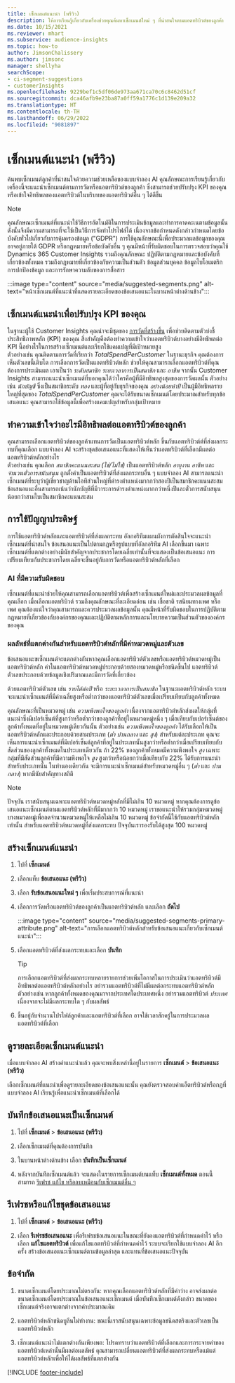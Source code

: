 ```yaml
---
title: เซ็กเมนต์แนะนํา (พรีวิว)
description: ให้การเรียนรู้เกี่ยวกับเครื่องช่วยคุณค้นหาเซ็กเมนต์ใหม่ ๆ ที่น่าสนใจตามแอตทริบิวต์ของลูกค้า
ms.date: 10/15/2021
ms.reviewer: mhart
ms.subservice: audience-insights
ms.topic: how-to
author: JimsonChalissery
ms.author: jimsonc
manager: shellyha
searchScope:
- ci-segment-suggestions
- customerInsights
ms.openlocfilehash: 9229bef1c5df06de973aa671ca70c6c8462d51cf
ms.sourcegitcommit: dca46afb9e23ba87a0ff59a1776c1d139e209a32
ms.translationtype: HT
ms.contentlocale: th-TH
ms.lasthandoff: 06/29/2022
ms.locfileid: "9081897"
---
```

# <a name="suggested-segments-preview"></a>เซ็กเมนต์แนะนํา (พรีวิว)

ค้นพบเซ็กเมนต์ลูกค้าที่น่าสนใจด้วยความช่วยเหลือของแบบจำลอง AI คุณลักษณะการเรียนรู้เกี่ยวกับเครื่องนี้จะแนะนำเซ็กเมนต์ตามการวัดหรือแอตทริบิวต์ของลูกค้า ซึ่งสามารถช่วยปรับปรุง KPI ของคุณหรือเข้าใจอิทธิพลของแอตทริบิวต์ในบริบทของแอตทริบิวต์อื่น ๆ ได้ดีขึ้น 

> [!NOTE]
> คุณลักษณะเซ็กเมนต์ที่แนะนำใช้วิธีการอัตโนมัติในการประเมินข้อมูลและทำการคาดคะเนตามข้อมูลนั้น ดังนั้นจึงมีความสามารถที่จะใช้เป็นวิธีการจัดทำโปรไฟล์ได้ เนื่องจากข้อกำหนดดังกล่าวกำหนดโดยข้อบังคับทั่วไปเกี่ยวกับการคุ้มครองข้อมูล ("GDPR") การใช้คุณลักษณะนี้เพื่อประมวลผลข้อมูลของคุณอาจอยู่ภายใต้ GDPR หรือกฎหมายหรือข้อบังคับอื่น ๆ คุณมีหน้าที่รับผิดชอบในการตรวจสอบว่าคุณใช้ Dynamics 365 Customer Insights รวมถึงคุณลักษณะ ปฏิบัติตามกฎหมายและข้อบังคับที่เกี่ยวข้องทั้งหมด รวมถึงกฎหมายที่เกี่ยวข้องกับความเป็นส่วนตัว ข้อมูลส่วนบุคคล ข้อมูลไบโอเมตริก การปกป้องข้อมูล และการรักษาความลับของการสื่อสาร

:::image type="content" source="media/suggested-segments.png" alt-text="หน้าเซ็กเมนต์ที่แนะนำที่แสดงรายละเอียดของข้อเสนอแนะในบานหน้าต่างด้านข้าง":::

## <a name="suggested-segments-to-improve-your-kpis"></a>เซ็กเมนต์แนะนำเพื่อปรับปรุง KPI ของคุณ

ในฐานะผู้ใช้ Customer Insights คุณน่าจะมีชุดของ [การวัดที่สร้างขึ้น](measures.md) เพื่อช่วยติดตามตัวบ่งชี้ประสิทธิภาพหลัก (KPI) ของคุณ สิ่งสำคัญคือต้องทำความเข้าใจว่าแอตทริบิวต์บางอย่างมีอิทธิพลต่อ KPI นี้อย่างไรในการสร้างเซ็กเมนต์และเรียกใช้แคมเปญที่มีเป้าหมายสูง   
ตัวอย่างเช่น คุณติดตามการวัดที่เรียกว่า *TotalSpendPerCustomer* ในฐานะธุรกิจ คุณต้องการเห็นตัวเลขนี้เติบโต การเลือกการวัดเป็นแอตทริบิวต์หลัก ช่วยให้คุณสามารถเลือกแอตทริบิวต์ที่คุณต้องการประเมินผล เอาเป็นว่า *ระดับสมาชิก* *ระยะเวลาการเป็นสมาชิก* และ *อาชีพ* จากนั้น Customer Insights สามารถแนะนำเซ็กเมนต์ที่บอกคุณได้ว่าใครคือผู้ที่มีอิทธิพลสูงสุดของการวัดผลนั้น ตัวอย่างเช่น *นักบัญชี* ซึ่งเป็นสมาชิกระดับ *ทอง* และผู้ที่อยู่กับธุรกิจของคุณ *อย่างน้อยห้าปี* เป็นผู้มีอิทธิพลรายใหญ่ที่สุดของ *TotalSpendPerCustomer* คุณจะได้รับขนาดเซ็กเมนต์โดยประมาณสำหรับทุกข้อเสนอแนะ คุณสามารถใช้ข้อมูลนี้เพื่อสร้างแคมเปญสำหรับกลุ่มเป้าหมาย

## <a name="understand-what-influences-a-customer-attribute"></a>ทำความเข้าใจว่าอะไรมีอิทธิพลต่อแอตทริบิวต์ของลูกค้า

คุณสามารถเลือกแอตทริบิวต์ของลูกค้าแทนการวัดเป็นแอตทริบิวต์หลัก ขึ้นกับแอตทริบิวต์ต์ที่ส่งผลกระทบที่คุณเลือก แบบจำลอง AI จะสร้างชุดข้อเสนอแนะที่แสดงให้เห็นว่าแอตทริบิวต์ที่เลือกมีผลต่อแอตทริบิวต์หลักอย่างไร   
ตัวอย่างเช่น คุณเลือก *สมาชิกคะแนนสะสม (ใช่/ไม่ใช่)* เป็นแอตทริบิวต์หลัก *อายุงาน* *อาชีพ* และ *จำนวนตั๋วการสนับสนุน* ถูกตั้งค่าเป็นแอตทริบิวต์ที่ส่งผลกระทบอื่น ๆ แบบจำลอง AI สามารถแนะนำเซ็กเมนต์ที่ระบุว่าผู้เชี่ยวชาญด้านไอทีส่วนใหญ่ที่ดำรงตำแหน่งมากกว่าสองปีเป็นสมาชิกคะแนนสะสม ข้อเสนอแนะอื่นสามารถเน้นว่านักบัญชีที่มีวาระการดำรงตำแหน่งมากกว่าหนึ่งปีและตั๋วการสนับสนุนน้อยกว่าสามใบเป็นสมาชิกคะแนนสะสม 

## <a name="artificial-intelligence-usage"></a>การใช้ปัญญาประดิษฐ์

การใช้แอตทริบิวต์หลักและแอตทริบิวต์ที่ส่งผลกระทบ อัลกอริทึมแผนผังการตัดสินใจจะแนะนำเซ็กเมนต์ที่น่าสนใจ ข้อเสนอแนะเป็นไปตามกฎหรือรูปแบบที่อัลกอริทึม AI เลือกขึ้นมา เฉพาะเซ็กเมนต์ที่แตกต่างอย่างมีนัยสำคัญจากประชากรโดยเฉลี่ยเท่านั้นที่จะแสดงเป็นข้อเสนอแนะ การเปรียบเทียบกับประชากรโดยเฉลี่ยจะขึ้นอยู่กับการวัดหรือแอตทริบิวต์หลักที่เลือก

### <a name="responsible-ai"></a>AI ที่มีความรับผิดชอบ

เซ็กเมนต์ที่แนะนำช่วยให้คุณสามารถเลือกแอตทริบิวต์เพื่อสร้างเซ็กเมนต์ใหม่และประมวลผลข้อมูลที่คุณเลือก เมื่อเลือกแอตทริบิวต์ รวมถึงคุณลักษณะที่ละเอียดอ่อน เช่น เชื้อชาติ รสนิยมทางเพศ หรือเพศ คุณต้องแน่ใจว่าคุณสามารถและควรประมวลผลข้อมูลนั้น คุณมีหน้าที่รับผิดชอบในการปฏิบัติตามกฎหมายที่เกี่ยวข้องกับองค์กรของคุณและปฏิบัติตามหลักการและนโยบายความเป็นส่วนตัวขององค์กรของคุณ

### <a name="different-results-for-primary-attributes-with-categorical-and-numeric-values"></a>ผลลัพธ์ที่แตกต่างกันสำหรับแอตทริบิวต์หลักที่มีค่าหมวดหมู่และตัวเลข

ข้อเสนอแนะขเซ็กเมนต์จะแตกต่างกันหากคุณเลือกแอตทริบิวต์ตัวเลขหรือแอตทริบิวต์หมวดหมู่เป็นแอตทริบิวต์หลัก ค่าในแอตทริบิวต์หมวดหมู่ประกอบด้วยสองหมวดหมู่หรือชนิดขึ้นไป แอตทริบิวต์ตัวเลขประกอบด้วยข้อมูลเชิงปริมาณและมีการวัดที่เกี่ยวข้อง

ด้วยแอตทริบิวต์ตัวเลข เช่น *รายได้ต่อปี* หรือ *ระยะเวลาการเป็นสมาชิก* ในฐานะแอตทริบิวต์หลัก ระบบจะแนะนำเซ็กเมนต์ที่มีค่าเฉลี่ยสูงหรือต่ำกว่าของแอตทริบิวต์ตัวเลขเมื่อเปรียบเทียบกับลูกค้าทั้งหมด

คุณลักษณะที่เป็นหมวดหมู่ เช่น *ความพึงพอใจของลูกค้า* เนื่องจากแอตทริบิวต์หลักส่งผลให้กลุ่มที่แนะนำซึ่งมีเปอร์เซ็นต์ที่สูงกว่าหรือต่ำกว่าของลูกค้าที่อยู่ในหมวดหมู่หนึ่ง ๆ เมื่อเทียบกับเปอร์เซ็นต์ของลูกค้าทั้งหมดที่อยู่ในหมวดหมู่เดียวกันนั้น ตัวอย่างเช่น *ความพึงพอใจของลูกค้า* ได้รับเลือกให้เป็นแอตทริบิวต์หลักและประกอบด้วยสามประเภท (*ต่ำ* *ปานกลาง* และ *สูง*) สำหรับแต่ละประเภท คุณจะเห็นการแนะนำเซ็กเมนต์ที่มีเปอร์เซ็นต์ลูกค้าที่อยู่ในประเภทนั้นสูงกว่าหรือต่ำกว่าเมื่อเปรียบเทียบกับสัดส่วนของลูกค้าทั้งหมดในประเภทเดียวกัน ถ้า 22% ของลูกค้าทั้งหมดมีความพึงพอใจ *สูง* เฉพาะกลุ่มที่มีสัดส่วนลูกค้าที่มีความพึงพอใจ *สูง* สูงกว่าหรือน้อยกว่าเมื่อเทียบกับ 22% ได้รับการแนะนำสำหรับประเภทนั้น ในทำนองเดียวกัน จะมีการแนะนำเซ็กเมนต์สำหรับหมวดหมู่อื่น ๆ (*ต่ำ* และ *ปานกลาง*) หากมีนัยสำคัญทางสถิติ

> [!NOTE]
> ปัจจุบัน เราสนับสนุนเฉพาะแอตทริบิวต์หมวดหมู่หลักที่มีไม่เกิน 10 หมวดหมู่ หากคุณต้องการดูข้อเสนอแนะเซ็กเมนต์ตามแอตทริบิวต์หลักที่มีมากกว่า 10 หมวดหมู่ เราขอแนะนำให้รวมกลุ่มหมวดหมู่บางหมวดหมู่เพื่อลดจำนวนหมวดหมู่ให้เหลือไม่เกิน 10 หมวดหมู่ ข้อจำกัดนี้ใช้กับแอตทริบิวต์หลักเท่านั้น สำหรับแอตทริบิวต์หมวดหมู่ที่ส่งผลกระทบ ปัจจุบันเรารองรับได้สูงสุด 100 หมวดหมู่

## <a name="generate-suggested-segments"></a>สร้างเซ็กเมนต์แนะนํา

1. ไปที่ **เซ็กเมนต์**

1. เลือกแท็บ **ข้อเสนอแนะ (พรีวิว)**

1. เลือก **รับข้อเสนอแนะใหม่ ๆ** เพื่อเริ่มประสบการณ์ที่แนะนำ

1. เลือกการวัดหรือแอตทริบิวต์ของลูกค้าเป็นแอตทริบิวต์หลัก และเลือก **ถัดไป**

   :::image type="content" source="media/suggested-segments-primary-attribute.png" alt-text="การเลือกแอตทริบิวต์หลักสำหรับข้อเสนอแนะเกี่ยวกับเซ็กเมนต์แนะนำ":::

1. เลือกแอตทริบิวต์ที่ส่งผลกระทบและเลือก **บันทึก**
   
   > [!TIP]
   > การเลือกแอตทริบิวต์ที่ส่งผลกระทบหลายรายการช่วยเพิ่มโอกาสในการประเมินว่าแอตทริบิวต์มีอิทธิพลต่อแอตทริบิวต์หลักอย่างไร อย่ารวมแอตทริบิวต์ที่ไม่มีผลต่อกระทบแอตทริบิวต์หลัก ตัวอย่างเช่น หากลูกค้าทั้งหมดของคุณมาจากประเทศใดประเทศหนึ่ง อย่ารวมแอตทริบิวต์ *ประเทศ* เนื่องจากจะไม่มีผลกระทบใด ๆ กับผลลัพธ์

1. ขึ้นอยู่กับจำนวนโปรไฟล์ลูกค้าและแอตทริบิวต์ที่เลือก อาจใช้เวลาสักครู่ในการประมวลผลแอตทริบิวต์ที่เลือก 

## <a name="view-details-of-a-suggested-segment"></a>ดูรายละเอียดเซ็กเมนต์แนะนํา

เมื่อแบบจำลอง AI สร้างคำแนะนำแล้ว คุณจะพบสิ่งเหล่านี้อยู่ในรายการ **เซ็กเมนต์** > **ข้อเสนอแนะ (พรีวิว)**
 
เลือกเซ็กเมนต์ที่แนะนำเพื่อดูรายละเอียดของข้อเสนอแนะนั้น คุณยังตรวจสอบค่าแอ็ตทริบิวต์หรือกฎที่แบบจำลอง AI เรียนรู้เพื่อแนะนำเซ็กเมนต์ที่เลือกได้

## <a name="save-a-suggestion-as-a-segment"></a>บันทึกข้อเสนอแนะเป็นเซ็กเมนต์

1. ไปที่ **เซ็กเมนต์** > **ข้อเสนอแนะ (พรีวิว)**

1. เลือกเซ็กเมนต์ที่คุณต้องการบันทึก 

1. ในบานหน้าต่างด้านข้าง เลือก **บันทึกเป็นเซ็กเมนต์** 

1. หลังจากบันทึกเซ็กเมนต์แล้ว จะแสดงในรายการเซ็กเมนต์บนแท็บ **เซ็กเมนต์ทั้งหมด** ตอนนี้สามารถ [รีเฟรช แก้ไข หรือลบเหมือนกับเซ็กเมนต์อื่น ๆ](segments.md)

## <a name="refresh-or-edit-a-set-of-suggestions"></a>รีเฟรชหรือแก้ไขชุดข้อเสนอแนะ

1. ไปที่ **เซ็กเมนต์** > **ข้อเสนอแนะ (พรีวิว)**

1. เลือก **รีเฟรชข้อเสนอแนะ** เพื่อรีเฟรชข้อเสนอแนะในขณะที่ยังคงแอตทริบิวต์ที่กำหนดค่าไว้ หรือเลือก **แก้ไขแอตทริบิวต์** เพื่อแก้ไขแอตทริบิวต์ที่กำหนดค่าไว้ ระบบจะเรียกใช้แบบจำลอง AI อีกครั้ง สร้างข้อเสนอแนะเซ็กเมนต์ตามข้อมูลล่าสุด และแทนที่ข้อเสนอแนะปัจจุบัน

## <a name="limitations"></a>ข้อจำกัด

1. ขนาดเซ็กเมนต์โดยประมาณไม่ตรงกัน: หากคุณเลือกแอตทริบิวต์หลักที่มีค่าว่าง อาจส่งผลต่อขนาดเซ็กเมนต์โดยประมาณในข้อเสนอแนะเซ็กเมนต์ เมื่อบันทึกเซ็กเมนต์ดังกล่าว ขนาดของเซ็กเมนต์จริงอาจแตกต่างจากค่าประมาณเดิม
 
2. แอตทริบิวต์หลักชนิดบูลีนไม่ทำงาน: ขณะนี้เราสนับสนุนเฉพาะข้อมูลชนิดสตริงและตัวเลขเป็นแอตทริบิวต์หลัก

3. เซ็กเมนต์แนะนำไม่แตกต่างกันเพียงพอ: โปรดทราบว่าแอตทริบิวต์ที่เลือกและการกระจายค่าของแอตทริบิวต์เหล่านั้นมีผลต่อผลลัพธ์ คุณสามารถเปลี่ยนแอตทริบิวต์ที่ส่งผลกระทบหรือแม้แต่แอตทริบิวต์หลักเพื่อให้ได้ผลลัพธ์ที่แตกต่างกัน



[!INCLUDE [footer-include](includes/footer-banner.md)]